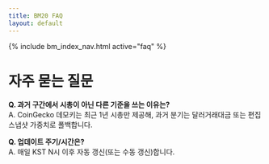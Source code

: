 ```yaml
---
title: BM20 FAQ
layout: default
---
```

{% include bm_index_nav.html active="faq" %}

# 자주 묻는 질문

**Q. 과거 구간에서 시총이 아닌 다른 기준을 쓰는 이유는?**  
A. CoinGecko 데모키는 최근 1년 시총만 제공해, 과거 분기는 달러거래대금 또는 편집 스냅샷 가중치로 폴백합니다.

**Q. 업데이트 주기/시간은?**  
A. 매일 KST N시 이후 자동 갱신(또는 수동 갱신)합니다.
